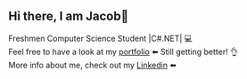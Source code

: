 ## Hi there, I am Jacob:wave:  
Freshmen Computer Science Student |C#.NET| :computer:  
Feel free to have a look at my [portfolio](https://github.com/JacobD2001?tab=repositories)  ⬅️
Still getting better! :ok_hand:  
More info about me, check out my [Linkedin](https://www.linkedin.com/in/jakub-dzikowski/) :arrow_left:

